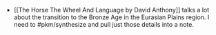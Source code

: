 * [[The Horse The Wheel And Language by David Anthony]] talks a lot about the transition to the Bronze Age in the Eurasian Plains region. I need to #pkm/synthesize and pull just those details into a note.